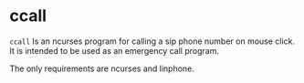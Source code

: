 # ccall

```ccall``` Is an ncurses program for calling a sip phone number on mouse click. It is intended to be used as an emergency call program.

The only requirements are ncurses and linphone.